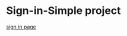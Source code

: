 # Sign-in-Simple project
<a href="https://hassantantawy-dev.github.io/Sign-in-project/">sign in page</a>
